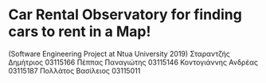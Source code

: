 # Car Rental Observatory for finding cars to rent in a Map! 
(Software Engineering Project at Ntua University 2019)
Σταραντζής Δημήτριος 03115166
Πέππας Παναγιώτης 03115146
Κοντογιάννης Ανδρέας 03115187
Πολλάτος Βασίλειος 03115011
